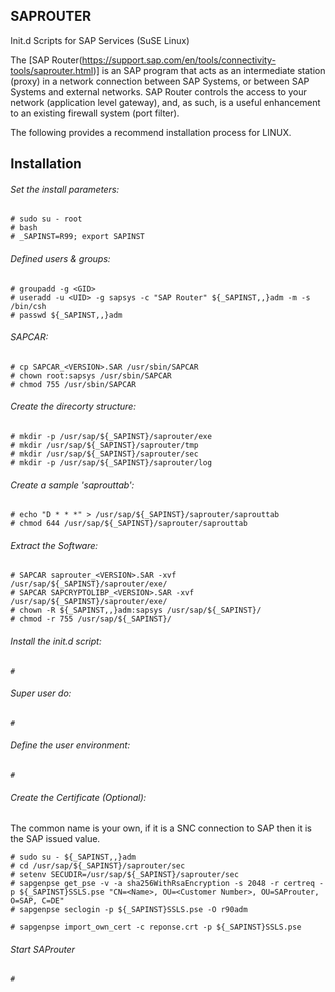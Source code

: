 ## SAPROUTER
Init.d Scripts for SAP Services (SuSE Linux)

The [SAP Router(https://support.sap.com/en/tools/connectivity-tools/saprouter.html)] is an SAP program that acts as an intermediate station (proxy) in a network connection between SAP Systems, or between SAP Systems and external networks. SAP Router controls the access to your network (application level gateway), and, as such, is a useful enhancement to an existing firewall system (port filter).

The following provides a recommend installation process for LINUX.

## Installation
###### Set the install parameters:
```shell-script
# sudo su - root
# bash
# _SAPINST=R99; export SAPINST
```
###### Defined users & groups:
```shell-script
# groupadd -g <GID>
# useradd -u <UID> -g sapsys -c "SAP Router" ${_SAPINST,,}adm -m -s /bin/csh
# passwd ${_SAPINST,,}adm
```
###### SAPCAR:
```shell-script
# cp SAPCAR_<VERSION>.SAR /usr/sbin/SAPCAR
# chown root:sapsys /usr/sbin/SAPCAR
# chmod 755 /usr/sbin/SAPCAR
```
###### Create the direcorty structure:
```shell-script
# mkdir -p /usr/sap/${_SAPINST}/saprouter/exe
# mkdir /usr/sap/${_SAPINST}/saprouter/tmp
# mkdir /usr/sap/${_SAPINST}/saprouter/sec
# mkdir -p /usr/sap/${_SAPINST}/saprouter/log
```
###### Create a sample 'saprouttab':
```shell-script
# echo "D * * *" > /usr/sap/${_SAPINST}/saprouter/saprouttab
# chmod 644 /usr/sap/${_SAPINST}/saprouter/saprouttab
```
###### Extract the Software:
```shell-script
# SAPCAR saprouter_<VERSION>.SAR -xvf /usr/sap/${_SAPINST}/saprouter/exe/
# SAPCAR SAPCRYPTOLIBP_<VERSION>.SAR -xvf /usr/sap/${_SAPINST}/saprouter/exe/
# chown -R ${_SAPINST,,}adm:sapsys /usr/sap/${_SAPINST}/
# chmod -r 755 /usr/sap/${_SAPINST}/
```

###### Install the init.d script:
```shell-script
#
```
###### Super user do:
```shell-script
#
```
###### Define the user environment:
```shell-script
#
```
###### Create the Certificate (Optional):
The common name is your own, if it is a SNC connection to SAP then it is the SAP issued value.
```shell-script
# sudo su - ${_SAPINST,,}adm
# cd /usr/sap/${_SAPINST}/saprouter/sec
# setenv SECUDIR=/usr/sap/${_SAPINST}/saprouter/sec
# sapgenpse get_pse -v -a sha256WithRsaEncryption -s 2048 -r certreq -p ${_SAPINST}SSLS.pse "CN=<Name>, OU=<Customer Number>, OU=SAProuter, O=SAP, C=DE"
# sapgenpse seclogin -p ${_SAPINST}SSLS.pse -O r90adm
```
```shell-script
# sapgenpse import_own_cert -c reponse.crt -p ${_SAPINST}SSLS.pse
```
###### Start SAProuter
```shell-script
#
```
